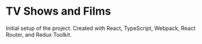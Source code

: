 # TV Shows and Films

Initial setup of the project.  Created with React, TypeScript, Webpack, React Router, and Redux Toolkit.





